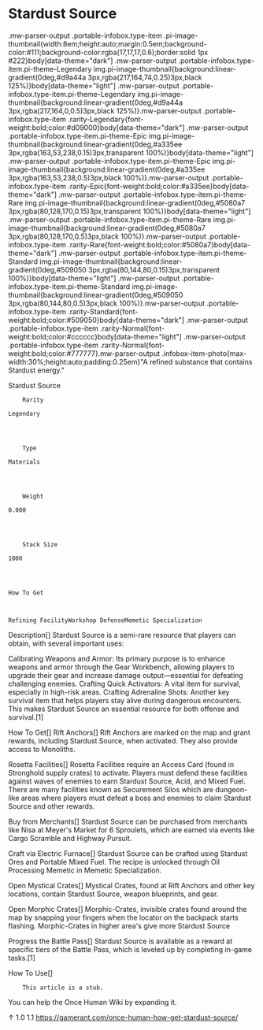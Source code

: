 # Stardust Source

.mw-parser-output .portable-infobox.type-item .pi-image-thumbnail{width:8em;height:auto;margin:0.5em;background-color:#111;background-color:rgba(17,17,17,0.6);border:solid 1px #222}body[data-theme="dark"] .mw-parser-output .portable-infobox.type-item.pi-theme-Legendary img.pi-image-thumbnail{background:linear-gradient(0deg,#d9a44a 3px,rgba(217,164,74,0.25)3px,black 125%)}body[data-theme="light"] .mw-parser-output .portable-infobox.type-item.pi-theme-Legendary img.pi-image-thumbnail{background:linear-gradient(0deg,#d9a44a 3px,rgba(217,164,0,0.5)3px,black 125%)}.mw-parser-output .portable-infobox.type-item .rarity-Legendary{font-weight:bold;color:#d09000}body[data-theme="dark"] .mw-parser-output .portable-infobox.type-item.pi-theme-Epic img.pi-image-thumbnail{background:linear-gradient(0deg,#a335ee 3px,rgba(163,53,238,0.15)3px,transparent 100%)}body[data-theme="light"] .mw-parser-output .portable-infobox.type-item.pi-theme-Epic img.pi-image-thumbnail{background:linear-gradient(0deg,#a335ee 3px,rgba(163,53,238,0.5)3px,black 100%)}.mw-parser-output .portable-infobox.type-item .rarity-Epic{font-weight:bold;color:#a335ee}body[data-theme="dark"] .mw-parser-output .portable-infobox.type-item.pi-theme-Rare img.pi-image-thumbnail{background:linear-gradient(0deg,#5080a7 3px,rgba(80,128,170,0.15)3px,transparent 100%)}body[data-theme="light"] .mw-parser-output .portable-infobox.type-item.pi-theme-Rare img.pi-image-thumbnail{background:linear-gradient(0deg,#5080a7 3px,rgba(80,128,170,0.5)3px,black 100%)}.mw-parser-output .portable-infobox.type-item .rarity-Rare{font-weight:bold;color:#5080a7}body[data-theme="dark"] .mw-parser-output .portable-infobox.type-item.pi-theme-Standard img.pi-image-thumbnail{background:linear-gradient(0deg,#509050 3px,rgba(80,144,80,0.15)3px,transparent 100%)}body[data-theme="light"] .mw-parser-output .portable-infobox.type-item.pi-theme-Standard img.pi-image-thumbnail{background:linear-gradient(0deg,#509050 3px,rgba(80,144,80,0.5)3px,black 100%)}.mw-parser-output .portable-infobox.type-item .rarity-Standard{font-weight:bold;color:#509050}body[data-theme="dark"] .mw-parser-output .portable-infobox.type-item .rarity-Normal{font-weight:bold;color:#cccccc}body[data-theme="light"] .mw-parser-output .portable-infobox.type-item .rarity-Normal{font-weight:bold;color:#777777}.mw-parser-output .infobox-item-photo{max-width:30%;height:auto;padding:0.25em}"A refined substance that contains Stardust energy."

Stardust Source

	

	
		Rarity
	
	Legendary



	
		Type
	
	Materials



	
		Weight
	
	0.000



	
		Stack Size
	
	1000




	How To Get


	
	Refining FacilityWorkshop DefenseMemetic Specialization





Description[]
Stardust Source is a semi-rare resource that players can obtain, with several important uses:

Calibrating Weapons and Armor: Its primary purpose is to enhance weapons and armor through the Gear Workbench, allowing players to upgrade their gear and increase damage output—essential for defeating challenging enemies.
Crafting Quick Activators: A vital item for survival, especially in high-risk areas.
Crafting Adrenaline Shots: Another key survival item that helps players stay alive during dangerous encounters.
This makes Stardust Source an essential resource for both offense and survival.&#91;1&#93;

How To Get[]
Rift Anchors[]
Rift Anchors are marked on the map and grant rewards, including Stardust Source, when activated. They also provide access to Monoliths.

Rosetta Facilities[]
Rosetta Facilities require an Access Card (found in Stronghold supply crates) to activate. Players must defend these facilities against waves of enemies to earn Stardust Source, Acid, and Mixed Fuel. There are many facilities known as Securement Silos which are dungeon-like areas where players must defeat a boss and enemies to claim Stardust Source and other rewards.

Buy from Merchants[]
Stardust Source can be purchased from merchants like Nisa at Meyer's Market for 6 Sproulets, which are earned via events like Cargo Scramble and Highway Pursuit.

Craft via Electric Furnace[]
Stardust Source can be crafted using Stardust Ores and Portable Mixed Fuel. The recipe is unlocked through Oil Processing Memetic in Memetic Specialization.

Open Mystical Crates[]
Mystical Crates, found at Rift Anchors and other key locations, contain Stardust Source, weapon blueprints, and gear.

Open Morphic Crates[]
Morphic-Crates, invisible crates found around the map by snapping your fingers when the locator on the backpack starts flashing.  Morphic-Crates in higher area's give more Stardust Source

Progress the Battle Pass[]
Stardust Source is available as a reward at specific tiers of the Battle Pass, which is leveled up by completing in-game tasks.&#91;1&#93;

How To Use[]

    
        This article is a stub.
        
You can help the Once Human Wiki by expanding it.

        
    


↑ 1.0 1.1 https://gamerant.com/once-human-how-get-stardust-source/

